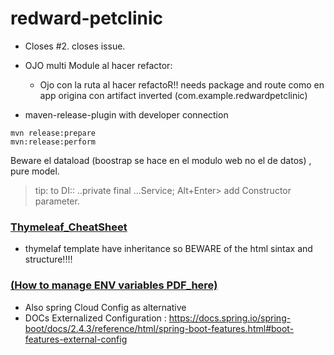 # redward-petclinic

- Closes #2.  closes issue.
- OJO multi Module al hacer refactor:
  - Ojo con la ruta al hacer refactoR!! needs package and route 
  como en app origina con artifact inverted
    (com.example.redwardpetclinic)

- maven-release-plugin with developer connection
```
mvn release:prepare
mvn:release:perform
```

Beware el dataload (boostrap se hace en el modulo web no el de datos) , pure model.

> tip: to DI:: ..private final ...Service; Alt+Enter> add Constructor parameter.

### [Thymeleaf_CheatSheet](https://github.com/engma/thymeleaf-cheat-sheet)
- thymelaf template have inheritance so BEWARE of the html sintax and structure!!!!

### [(How to manage ENV variables  PDF_here)](https://github.com/friedelredward/redward-petclinic/ExternalPropertiesOverview.pdf)
- Also spring Cloud Config as alternative
- DOCs Externalized Configuration : https://docs.spring.io/spring-boot/docs/2.4.3/reference/html/spring-boot-features.html#boot-features-external-config

